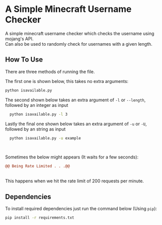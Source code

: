 
# A Simple Minecraft Username Checker

A simple minecraft username checker which checks the username using mojang's API.
<br>
Can also be used to randomly check for usernames with a given length.


## How To Use

There are three methods of running the file.

The first one is shown below, this takes no extra arguments:

```bash
python isavailable.py
```

The second shown below takes an extra argument of `-l` or `--length`, followed by an integer as input

```bash
  python isavailable.py -l 3
```

Lastly the final one shown below takes an extra argument of  `-u` or `-U`, followed by an string as input

```bash
  python isavailable.py -u example
```

<br>

Sometimes the below might appears (It waits for a few seconds):

```diff
@@ Being Rate Limited . . .@@
```
<br>
This happens when we hit the rate limit of 200 requests per minute.
<br>

## Dependencies

To install required dependencies just run the command below (Using `pip`):

```bash
pip install -r requirements.txt
```
    